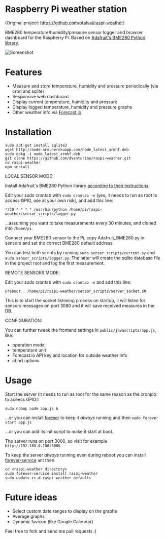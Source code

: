 # Raspberry Pi weather station

(Original project: https://github.com/ofalvai/raspi-weather)

BME280 temperature/humidity/pressure sensor logger and browser dashboard for the Raspberry Pi. Based on [Adafruit's BME280 Python library](https://github.com/adafruit/Adafruit_Python_BME280).

![Screenshot](/public/images/screenshot.png?raw=true)

# Features

- Measure and store temperature, humidity and pressure periodically (via cron and sqlite)
- Responsive web dashboard
- Display current temperature, humidity and pressure
- Display logged temperature, humidity and pressure graphs
- Other weather info via [Forecast.io](http://forecast.io)

# Installation

```
sudo apt-get install sqlite3
wget http://node-arm.herokuapp.com/node_latest_armhf.deb
sudo dpkg -i node_latest_armhf.deb
git clone https://github.com/dventurino/raspi-weather.git
cd raspi-weather
npm install
```

LOCAL SENSOR MODE:

Install Adafruit's BME280 Python library [according to their instructions](https://github.com/adafruit/Adafruit_Python_BME280.git).

Edit your sudo crontab with `sudo crontab -e` (yes, it needs to run as root to access GPIO, use at your own risk), and add this line:

```
*/30 * * * * /usr/bin/python /home/pi/raspi-weather/sensor_scripts/logger.py
```

...assuming you want to take measurements every 30 minutes, and cloned into `/home/pi`.

Connect your BME280 sensor to the Pi, copy Adafruit_BME280.py in sensors and set the correct BME280 default address.

You can test both scripts by running `sudo sensor_scripts/current.py` and `sudo sensor_scripts/logger.py`. The latter will create the sqlite database file in the project root and log the first measurement.

REMOTE SENSORS MODE:

Edit your sudo crontab with `sudo crontab -e` and add this line:

```
@reboot . /home/pi/raspi-weather/sensor_scripts/server_socket.sh
```

This is to start the socket listening process on startup, il will listen for sensors messages on port 3080 and it will save received measures in the DB.


CONFIGURATION:

You can further tweak the frontend settings in `public/javascripts/app.js`, like:

- operation mode
- temperature unit
- Forecast.io API key and location for outside weather info
- chart options

# Usage

Start the server (it needs to run as root for the same reason as the cronjob: to aceess GPIO):

```
sudo nohup node app.js &
```

...or you can install [forever](https://github.com/foreverjs/forever) to keep it _always_ running and then `sudo forever start app.js`

...or you can add its init script to make it start at boot.

The server runs on port 3000, so visit for example `http://192.168.0.100:3000`

To keep the server _always_ running even during reboot you can install [forever-service](https://github.com/zapty/forever-service) ant then:

```
cd <raspi-weather directory>
sudo forever-service install raspi-weather
sudo update-rc.d raspi-weather defaults
```

# Future ideas

- Select custom date ranges to display on the graphs
- Average graphs
- Dynamic favicon (like Google Calendar)

Feel free to fork and send me pull requests :)
